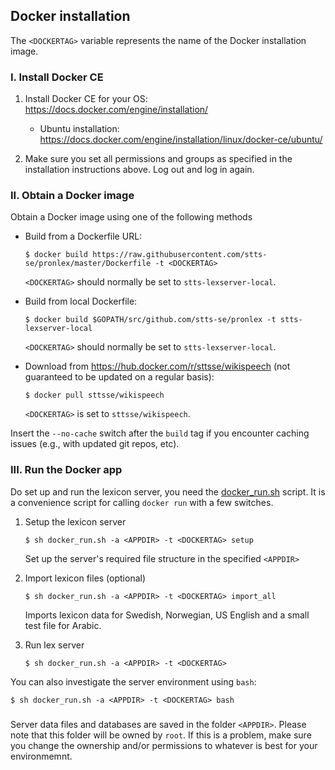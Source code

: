 ## Docker installation

The `<DOCKERTAG>` variable represents the name of the Docker installation image.

### I. Install Docker CE

1. Install Docker CE for your OS: https://docs.docker.com/engine/installation/   
   * Ubuntu installation: https://docs.docker.com/engine/installation/linux/docker-ce/ubuntu/

2. Make sure you set all permissions and groups as specified in the installation instructions above. Log out and log in again.


### II. Obtain a Docker image

Obtain a Docker image using one of the following methods

* Build from a Dockerfile URL:

   `$ docker build https://raw.githubusercontent.com/stts-se/pronlex/master/Dockerfile -t <DOCKERTAG>`   

   `<DOCKERTAG>` should normally be set to `stts-lexserver-local`.

* Build from local Dockerfile:

   `$ docker build $GOPATH/src/github.com/stts-se/pronlex -t stts-lexserver-local`

   `<DOCKERTAG>` should normally be set to `stts-lexserver-local`.

* Download from https://hub.docker.com/r/sttsse/wikispeech (not guaranteed to be updated on a regular basis):

   `$ docker pull sttsse/wikispeech`

   `<DOCKERTAG>` is set to `sttsse/wikispeech`.
	

Insert the `--no-cache` switch after the `build` tag if you encounter caching issues (e.g., with updated git repos, etc).


### III. Run the Docker app

Do set up and run the lexicon server, you need the [docker_run.sh](https://raw.githubusercontent.com/stts-se/pronlex/master/docker/docker_run.sh) script. It is a convenience script for calling `docker run` with a few switches.

1. Setup the lexicon server 

    `$ sh docker_run.sh -a <APPDIR> -t <DOCKERTAG> setup`

    Set up the server's required file structure in the specified `<APPDIR>`
  

2. Import lexicon files (optional)

    `$ sh docker_run.sh -a <APPDIR> -t <DOCKERTAG> import_all`

    Imports lexicon data for Swedish, Norwegian, US English and a small test file for Arabic.


3. Run lex server

    `$ sh docker_run.sh -a <APPDIR> -t <DOCKERTAG>`


You can also investigate the server environment using `bash`:   

`$ sh docker_run.sh -a <APPDIR> -t <DOCKERTAG> bash`
  

###
Server data files and databases are saved in the folder `<APPDIR>`. Please note that this folder will be owned by `root`. If this is a problem, make sure you change the ownership and/or permissions to whatever is best for your environmemnt.


<!-- to pass on system user to the Docker environment:
<!---   $ docker build --build-arg USER=$USER https://raw.githubusercontent.com/stts-se/pronlex/master/Dockerfile -t stts-lexserver-local	 --->

<!---   $ docker build --build-arg USER=$USER $GOPATH/src/github.com/stts-se/pronlex -t stts-lexserver-local --->



